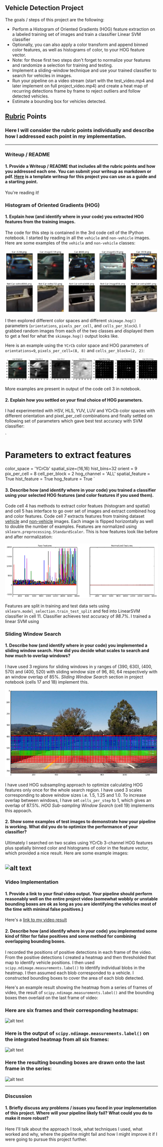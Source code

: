 ## Vehicle Detection Project

The goals / steps of this project are the following:

* Perform a Histogram of Oriented Gradients (HOG) feature extraction on a labeled training set of images and train a classifier Linear SVM classifier
* Optionally, you can also apply a color transform and append binned color features, as well as histograms of color, to your HOG feature vector. 
* Note: for those first two steps don't forget to normalize your features and randomize a selection for training and testing.
* Implement a sliding-window technique and use your trained classifier to search for vehicles in images.
* Run your pipeline on a video stream (start with the test_video.mp4 and later implement on full project_video.mp4) and create a heat map of recurring detections frame by frame to reject outliers and follow detected vehicles.
* Estimate a bounding box for vehicles detected.

[//]: # (Image References)
[image1]: ./examples/car_not_car.png
[image2]: ./examples/HOG_example.jpg
[image3]: ./examples/sliding_windows.jpg
[image4]: ./examples/sliding_window.jpg
[image5]: ./examples/bboxes_and_heat.png
[image6]: ./examples/labels_map.png
[image7]: ./examples/output_bboxes.png
[video1]: ./project_video.mp4
[Vehicle]: ./examples/VehicleExamples.png
[NonVehicle]: ./examples/NonVehicleExamples.png
[FinalOutput]: ./examples/FinalOutput.png
[GammaCorrection]: ./examples/GammaCorrection.png
[HOGFeatures]: ./examples/HOG_feature.png
[HeatmapLabelBox]: ./examples/HeatmapLabelBox.png
[HeatmapLeftWall]: ./examples/HeatmapWithLeftWall.png
[HistEqualGamma]: ./examples/HistogramEqualizationGammaCorrection.png
[HogSubsample]: ./examples/HogSubsamplingSearchOutput.png
[Darkness]: ./examples/MeanPixelValue.png
[Normalization]: ./examples/Normalization.png
[SlidingWindowSearch]: ./examples/SlidingWindowSearchOutput.png
[SlidingWindows]: ./examples/SlidingWindows.png
[ProjectVideoOutput]: ./output_images/project_video.mp4
[TestVideoOutput]: ./output_images/test_video.mp4

## [Rubric](https://review.udacity.com/#!/rubrics/513/view) Points
### Here I will consider the rubric points individually and describe how I addressed each point in my implementation.  

---
### Writeup / README

#### 1. Provide a Writeup / README that includes all the rubric points and how you addressed each one.  You can submit your writeup as markdown or pdf.  [Here](https://github.com/udacity/CarND-Vehicle-Detection/blob/master/writeup_template.md) is a template writeup for this project you can use as a guide and a starting point.  

You're reading it!

### Histogram of Oriented Gradients (HOG)

#### 1. Explain how (and identify where in your code) you extracted HOG features from the training images.

The code for this step is contained in the 3rd code cell of the IPython notebook. I started by reading in all the `vehicle` and `non-vehicle` images.  Here are some examples of the `vehicle` and `non-vehicle` classes:

![Vehicle]
![NonVehicle]

I then explored different color spaces and different `skimage.hog()` parameters (`orientations`, `pixels_per_cell`, and `cells_per_block`).  I grabbed random images from each of the two classes and displayed them to get a feel for what the `skimage.hog()` output looks like.

Here is an example using the `YCrCb` color space and HOG parameters of `orientations=9`, `pixels_per_cell=(8, 8)` and `cells_per_block=(2, 2)`:

![HOGFeatures]

More examples are present in output of the code cell 3 in notebook.

#### 2. Explain how you settled on your final choice of HOG parameters.

I had experimented with HSV, HLS, YUV, LUV and YCrCb color spaces with different orientation and pixel_per_cell combinations and finally settled on following set of parameters which gave best test accuracy with SVM classifier:

`
# Parameters to extract features
color_space = 'YCrCb'
spatial_size=(16,16)
hist_bins=32
orient = 9
pix_per_cell = 8
cell_per_block = 2
hog_channel = 'ALL'
spatial_feature = True
hist_feature = True
hog_feature = True
`

#### 3. Describe how (and identify where in your code) you trained a classifier using your selected HOG features (and color features if you used them).

Code cell 4 has methods to extract color featues (histogram and spatial) and cell 5 has interface to go over set of images and extract combined hog and color features. Code cell 7 extracts features from training dataset [vehicle](https://s3.amazonaws.com/udacity-sdc/Vehicle_Tracking/vehicles.zip) and [non-vehicle](https://s3.amazonaws.com/udacity-sdc/Vehicle_Tracking/non-vehicles.zip) images. Each image is flipped horizontally as well to double the number of examples. Features are normalized using `sklearn.preprocessing.StandardScaler`. This is how features look like before and after normalization:

![Normalization]

Features are split in training and test data sets using `sklearn.model_selection.train_test_split` and fed into LinearSVM classifier in cell 11. Classifier achieves test accuracy of *98.7%*. I trained a linear SVM using

### Sliding Window Search

#### 1. Describe how (and identify where in your code) you implemented a sliding window search.  How did you decide what scales to search and how much to overlap windows?

I have used 3 regions for sliding windows in y ranges of (390, 630), (400, 570) and (400, 520) with sliding window size of 96, 80, 64 respectively with an window overlap of 85%. *Sliding Window Search* section in project notebook (cells 17 and 18) implement this.  

![SlidingWindows]

I have used HOG subsampling approach to optimize calculating HOG features only once for the whole search region. I have used 3 scales corresponding to above window sizes i.e. 1.5, 1.25 and 1.0. To increase overlap between windows, I have set `cells_per_step` to 1, which gives an overlap of 87.5%. *HOG Sub-sampling Window Search* (cell 19) implements this appoach.

#### 2. Show some examples of test images to demonstrate how your pipeline is working.  What did you do to optimize the performance of your classifier?

Ultimately I searched on two scales using YCrCb 3-channel HOG features plus spatially binned color and histograms of color in the feature vector, which provided a nice result.  Here are some example images:

![alt text][image4]
---

### Video Implementation

#### 1. Provide a link to your final video output.  Your pipeline should perform reasonably well on the entire project video (somewhat wobbly or unstable bounding boxes are ok as long as you are identifying the vehicles most of the time with minimal false positives.)
Here's a [link to my video result](https://youtu.be/z_bSm2S1b2E)


#### 2. Describe how (and identify where in your code) you implemented some kind of filter for false positives and some method for combining overlapping bounding boxes.

I recorded the positions of positive detections in each frame of the video.  From the positive detections I created a heatmap and then thresholded that map to identify vehicle positions.  I then used `scipy.ndimage.measurements.label()` to identify individual blobs in the heatmap.  I then assumed each blob corresponded to a vehicle.  I constructed bounding boxes to cover the area of each blob detected.  

Here's an example result showing the heatmap from a series of frames of video, the result of `scipy.ndimage.measurements.label()` and the bounding boxes then overlaid on the last frame of video:

### Here are six frames and their corresponding heatmaps:

![alt text][image5]

### Here is the output of `scipy.ndimage.measurements.label()` on the integrated heatmap from all six frames:
![alt text][image6]

### Here the resulting bounding boxes are drawn onto the last frame in the series:
![alt text][image7]



---

### Discussion

#### 1. Briefly discuss any problems / issues you faced in your implementation of this project.  Where will your pipeline likely fail?  What could you do to make it more robust?

Here I'll talk about the approach I took, what techniques I used, what worked and why, where the pipeline might fail and how I might improve it if I were going to pursue this project further.  

